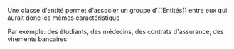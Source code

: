 Une classe d'entité permet d'associer un groupe d'[[Entités]] entre eux qui aurait donc les mêmes caractéristique

Par exemple: des étudiants, des médecins, des contrats d'assurance, des virements bancaires